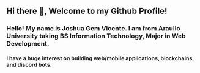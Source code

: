 ## Hi there 👋, Welcome to my Github Profile!

### Hello! My name is Joshua Gem Vicente. I am from Araullo University taking BS Information Technology, Major in Web Development.

#### I have a huge interest on building web/mobile applications, blockchains, and discord bots.
<!--
**joshuagemvicente/joshuagemvicente** is a ✨ _special_ ✨ repository because its `README.md` (this file) appears on your GitHub profile.

Here are some ideas to get you started:

- 🔭 I’m currently working on ...
- 🌱 I’m currently learning ...
- 👯 I’m looking to collaborate on ...
- 🤔 I’m looking for help with ...
- 💬 Ask me about ...
- 📫 How to reach me: ...
- 😄 Pronouns: ...
- ⚡ Fun fact: ...
-->
